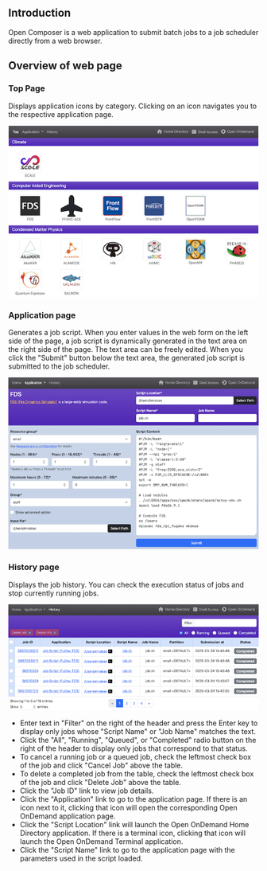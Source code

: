 ## Introduction
Open Composer is a web application to submit batch jobs to a job scheduler directly from a web browser.

## Overview of web page
### Top Page
Displays application icons by category.
Clicking on an icon navigates you to the respective application page.

![Top page](img/top_page.png)

### Application page
Generates a job script.
When you enter values in the web form on the left side of the page,
a job script is dynamically generated in the text area on the right side of the page.
The text area can be freely edited.
When you click the "Submit" button below the text area, the generated job script is submitted to the job scheduler.

![Application page](img/application_page.png)

### History page
Displays the job history.
You can check the execution status of jobs and stop currently running jobs.

![History page](img/history_page.png)

- Enter text in "Filter" on the right of the header and press the Enter key to display only jobs whose "Script Name" or "Job Name" matches the text.
- Click the "All", "Running", "Queued", or "Completed" radio button on the right of the header to display only jobs that correspond to that status.
- To cancel a running job or a queued job, check the leftmost check box of the job and click "Cancel Job" above the table.
- To delete a completed job from the table, check the leftmost check box of the job and click "Delete Job" above the table.
- Click the "Job ID" link to view job details.
- Click the "Application" link to go to the application page. If there is an icon next to it, clicking that icon will open the corresponding Open OnDemand application page.
- Click the "Script Location" link will launch the Open OnDemand Home Directory application. If there is a terminal icon, clicking that icon will launch the Open OnDemand Terminal application.
- Click the "Script Name" link to go to the application page with the parameters used in the script loaded.


